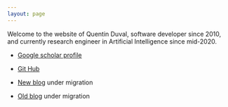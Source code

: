 ```yaml
---
layout: page
---
```


Welcome to the website of Quentin Duval, software developer since 2010, and currently research engineer in Artificial Intelligence since mid-2020.

* [Google scholar profile](https://scholar.google.com/citations?user=XTaVGqYAAAAJ)

* [Git Hub](https://github.com/QuentinDuval)

* [New blog](/blog.md) under migration

* [Old blog](https://deque.blog/) under migration
